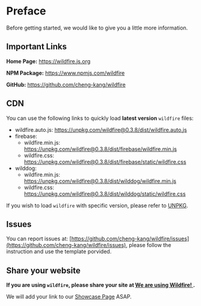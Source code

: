 # Preface

Before getting started, we would like to give you a little more information.

## Important Links

**Home Page:** https://wildfire.js.org

**NPM Package:** https://www.npmjs.com/wildfire

**GitHub:** https://github.com/cheng-kang/wildfire


## CDN

You can use the following links to quickly load **latest version** `wildfire` files:

- wildfire.auto.js: https://unpkg.com/wildfire@0.3.8/dist/wildfire.auto.js
- firebase: 
    + wildfire.min.js: https://unpkg.com/wildfire@0.3.8/dist/firebase/wildfire.min.js
    + wildfire.css: https://unpkg.com/wildfire@0.3.8/dist/firebase/static/wildfire.css
- wilddog: 
    + wildfire.min.js: https://unpkg.com/wildfire@0.3.8/dist/wilddog/wildfire.min.js
    + wildfire.css: https://unpkg.com/wildfire@0.3.8/dist/wilddog/static/wildfire.css

If you wish to load `wildfire` with specific version, please refer to [UNPKG](https://unpkg.com/).

## Issues

You can report issues at: [https://github.com/cheng-kang/wildfire/issues](https://github.com/cheng-kang/wildfire/issues), please follow the instruction and use the template porvided.

## Share your website

**If you are using `wildfire`, please share your site at [We are using Wildfire! ](https://github.com/cheng-kang/wildfire/issues/9).** 

We will add your link to our [Showcase Page](https://github.com/cheng-kang/wildfire/wiki/1.2-We-are-using-Wildfire!) ASAP.
